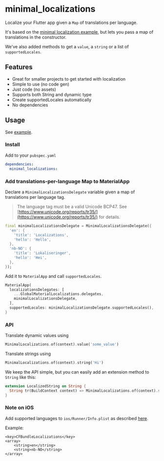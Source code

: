 # minimal_localizations

Localize your Flutter app given a `Map` of translations per language.

It's based on the [minimal localization example](https://github.com/flutter/website/tree/main/examples/internationalization/minimal), but lets you pass a map of translations in the constructor.

We've also added methods to get a `value`, a `string` or a list of `supportedLocales`.

## Features

- Great for smaller projects to get started with localization
- Simple to use (no code gen)
- Just code (no assets)
- Supports both String and dynamic type
- Create supportedLocales automatically
- No dependencies

## Usage

See [example](example).

### Install

Add to your `pubspec.yaml`

```yaml
dependencies:
  minimal_localizations:
```

### Add translations-per-language Map to MaterialApp

Declare a `MinimalLocalizationsDelegate` variable given a map of translations
per language tag.

> The language tag must be a valid Unicode BCP47. See [https://www.unicode.org/reports/tr35/](https://www.unicode.org/reports/tr35/) for details.

```Dart
final minimalLocalizationsDelegate = MinimalLocalizationsDelegate({
  'en': {
    'title': 'Localizations',
    'hello': 'Hello',
  },
  'nb-NO': {
    'title': 'Lokaliseringer',
    'hello': 'Hei',
  },
});
```

Add it to `MaterialApp` and call `supportedLocales`.

```Dart
MaterialApp(
  localizationsDelegates: [
    ...GlobalMaterialLocalizations.delegates,
    minimalLocalizationsDelegate,
  ],
  supportedLocales: minimalLocalizationsDelegate.supportedLocales(),
}
```

### API

Translate dynamic values using

```Dart
MinimalLocalizations.of(context).value('some_value')
```

Translate strings using

```Dart
MinimalLocalizations.of(context).string('Hi')
```

We keep the API simple, but you can easily add an extension method to `String`
like this:

```Dart
extension LocalizedString on String {
  String tr(BuildContext context) => MinimalLocalizations.of(context).string(this);
}
```

### Note on **iOS**

Add supported languages to `ios/Runner/Info.plist` as described
[here](https://flutter.dev/docs/development/accessibility-and-localization/internationalization#specifying-supportedlocales).

Example:

```
<key>CFBundleLocalizations</key>
<array>
	<string>en</string>
	<string>nb-NO</string>
</array>
```